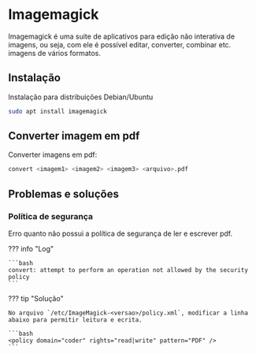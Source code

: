 # Imagemagick

Imagemagick é uma suite de aplicativos para edição não interativa de imagens, ou seja, com ele é possível editar, converter, combinar etc. imagens de vários formatos.

## Instalação

Instalação para distribuições Debian/Ubuntu

```bash
sudo apt install imagemagick
```

## Converter imagem em pdf

Converter imagens em pdf:

```bash
convert <imagem1> <imagem2> <imagem3> <arquivo>.pdf
```

## Problemas e soluções

### Política de segurança

Erro quanto não possui a política de segurança de ler e escrever pdf.

??? info "Log"

    ```bash
    convert: attempt to perform an operation not allowed by the security policy
    ```

??? tip "Solução"

    No arquivo `/etc/ImageMagick-<versao>/policy.xml`, modificar a linha abaixo para permitir leitura e ecrita.

    ```bash
    <policy domain="coder" rights="read|write" pattern="PDF" />
    ```

